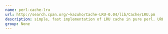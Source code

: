 ```yaml
---
name: perl-cache-lru
url: http://search.cpan.org/~kazuho/Cache-LRU-0.04/lib/Cache/LRU.pm
description: simple, fast implementation of LRU cache in pure perl. URL : http://search.cpan.org/~kazuho/Cache-LRU-0.04/lib/Cache/LRU.pm Groups : None
group: None
---
```

